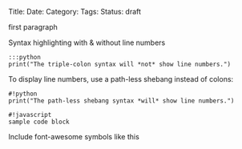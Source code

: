 Title: 
Date: 
Category: 
Tags: 
Status: draft

first paragraph

Syntax highlighting with & without line numbers

    :::python
    print("The triple-colon syntax will *not* show line numbers.")

To display line numbers, use a path-less shebang instead of colons:

    #!python
    print("The path-less shebang syntax *will* show line numbers.")

    #!javascript
    sample code block

Include font-awesome symbols like this
<i class="fa fa-heart red"></i>